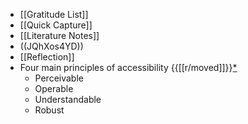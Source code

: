 - [[Gratitude List]]
- [[Quick Capture]]
- [[Literature Notes]]
- ((JQhXos4YD))
- [[Reflection]]
- Four main principles of accessibility {{[[r/moved]]}}[*](((vzNnYwFe3)))
    - Perceivable
    - Operable
    - Understandable
    - Robust

